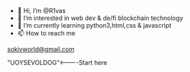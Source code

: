 - 👋 Hi, I’m @R1vas 
- 👀 I’m interested in web dev & de/fi blockchain technology
- 🌱 I’m currently learning python3,html,css & javascript
- 📫 How to reach me 

sokivworld@gmail.com

<!---
R1vas/R1vas is a ✨ special ✨ repository because its `README.md` (this file) appears on your GitHub profile.
You can click the Preview link to take a look at your changes.
--->
"UOYSEVOLDOG"<----Start here
